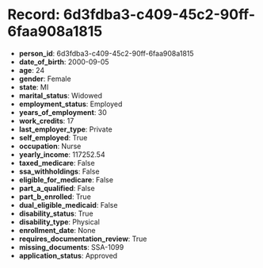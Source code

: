 # Record: 6d3fdba3-c409-45c2-90ff-6faa908a1815

- **person_id**: 6d3fdba3-c409-45c2-90ff-6faa908a1815
- **date_of_birth**: 2000-09-05
- **age**: 24
- **gender**: Female
- **state**: MI
- **marital_status**: Widowed
- **employment_status**: Employed
- **years_of_employment**: 30
- **work_credits**: 17
- **last_employer_type**: Private
- **self_employed**: True
- **occupation**: Nurse
- **yearly_income**: 117252.54
- **taxed_medicare**: False
- **ssa_withholdings**: False
- **eligible_for_medicare**: False
- **part_a_qualified**: False
- **part_b_enrolled**: True
- **dual_eligible_medicaid**: False
- **disability_status**: True
- **disability_type**: Physical
- **enrollment_date**: None
- **requires_documentation_review**: True
- **missing_documents**: SSA-1099
- **application_status**: Approved